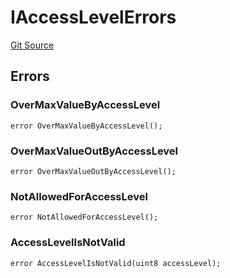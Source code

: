 # IAccessLevelErrors
[Git Source](https://github.com/thrackle-io/tron/blob/16aa388bf7edf8163f2f93600ba5d420a17a40c0/src/common/IErrors.sol)


## Errors
### OverMaxValueByAccessLevel

```solidity
error OverMaxValueByAccessLevel();
```

### OverMaxValueOutByAccessLevel

```solidity
error OverMaxValueOutByAccessLevel();
```

### NotAllowedForAccessLevel

```solidity
error NotAllowedForAccessLevel();
```

### AccessLevelIsNotValid

```solidity
error AccessLevelIsNotValid(uint8 accessLevel);
```

